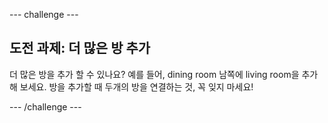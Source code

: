 \--- challenge \---

## 도전 과제: 더 많은 방 추가

더 많은 방을 추가 할 수 있나요? 예를 들어, dining room 남쪽에 living room을 추가해 보세요. 방을 추가할 때 두개의 방을 연결하는 것, 꼭 잊지 마세요!

\--- /challenge \---